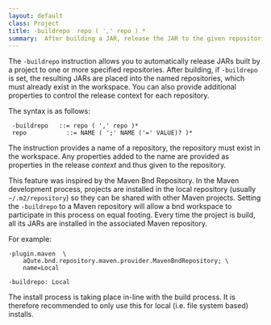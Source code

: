 ```yaml
---
layout: default
class: Project
title: -buildrepo  repo ( ',' repo ) *
summary:  After building a JAR, release the JAR to the given repositories.  
---
```


The `-buildrepo` instruction allows you to automatically release JARs built by a project to one or more specified repositories. After building, if `-buildrepo` is set, the resulting JARs are placed into the named repositories, which must already exist in the workspace. You can also provide additional properties to control the release context for each repository.

The syntax is as follows:

	 -buildrepo   ::= repo ( ',' repo )*
	 repo			::= NAME ( ';' NAME ('=' VALUE)? )*
	 
The instruction provides a name of a repository, the repository must exist in the workspace. Any properties added to the name are provided as properties in the release _context_ and thus given to the repository.

This feature was inspired by the Maven Bnd Repository. In the Maven development process, projects are installed in the local repository (usually `~/.m2/repository`) so they can be shared with other Maven projects. Setting the `-buildrepo` to a Maven repository will allow a bnd workspace to participate in this process on equal footing. Every time the project is build, all its JARs are installed in the associated Maven repository.

For example:

	-plugin.maven  \
		aQute.bnd.repository.maven.provider.MavenBndRepository; \
		name=Local
		
	-buildrepo: Local

The install process is taking place in-line with the build process. It is therefore recommended to only use this for local (i.e. file system based) installs.

